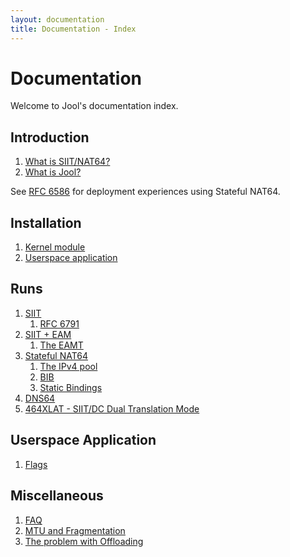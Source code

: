 ```yaml
---
layout: documentation
title: Documentation - Index
---
```


# Documentation

Welcome to Jool's documentation index.

## Introduction

1. [What is SIIT/NAT64?](intro-nat64.html)
2. [What is Jool?](intro-jool.html)

See <a href="https://tools.ietf.org/html/rfc6586" target="_blank">RFC 6586</a> for deployment experiences using Stateful NAT64.

## Installation

1. [Kernel module](mod-install.html)
2. [Userspace application](usr-install.html)

## Runs

1. [SIIT](mod-run-vanilla.html)
	1. [RFC 6791](misc-rfc6791.html)
2. [SIIT + EAM](mod-run-eam.html)
	1. [The EAMT](misc-eamt.html)
3. [Stateful NAT64](mod-run-stateful.html)
	1. [The IPv4 pool](op-pool4.html)
	2. [BIB](misc-bib.html)
	3. [Static Bindings](op-static-bindings.html)
4. [DNS64](op-dns64.html)
5. [464XLAT - SIIT/DC Dual Translation Mode](mod-run-464xlat.html)

## Userspace Application

1. [Flags](usr-flags.html)

## Miscellaneous

1. [FAQ](misc-faq.html)
2. [MTU and Fragmentation](misc-mtu.html)
3. [The problem with Offloading](misc-offloading.html)

